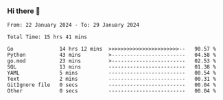 ### Hi there 👋

<!--
**zhumeme/zhumeme** is a ✨ _special_ ✨ repository because its `README.md` (this file) appears on your GitHub profile.

Here are some ideas to get you started:

- 🔭 I’m currently working on ...
- 🌱 I’m currently learning ...
- 👯 I’m looking to collaborate on ...
- 🤔 I’m looking for help with ...
- 💬 Ask me about ...
- 📫 How to reach me: ...
- 😄 Pronouns: ...
- ⚡ Fun fact: ...
-->

<!--START_SECTION:waka-->

```all_time
From: 22 January 2024 - To: 29 January 2024

Total Time: 15 hrs 41 mins

Go               14 hrs 12 mins  >>>>>>>>>>>>>>>>>>>>>>>--   90.57 %
Python           43 mins         >------------------------   04.58 %
go.mod           23 mins         >------------------------   02.53 %
SQL              13 mins         -------------------------   01.38 %
YAML             5 mins          -------------------------   00.54 %
Text             2 mins          -------------------------   00.31 %
GitIgnore file   0 secs          -------------------------   00.04 %
Other            0 secs          -------------------------   00.04 %
```

<!--END_SECTION:waka-->
